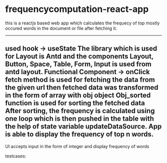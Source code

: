 # frequencycomputation-react-app
this is a reactjs based web app which calculates the frequecy of top mostly occured words in the document  or file after fetching it.
____________________________________________________________________________________________________________________________________________
used hook -> useState
The library which is used for Layout is Antd and the components Layout, Button, Space, Table, Form, Input is used from antd layout.
Functional Component -> onClick
fetch method is used for fetching the data from the given url then
fetched data was transformed in the form of array with obj object
Obj_sorted function is used for sorting the fetched data
After sorting, the frequency is calculated using one loop 
which is then pushed in the table with the help of state variable updateDataSource.
App is able to display the frequency of top n words.
-------------------------------------------------------------------------------------------------------------------------------------------
UI accepts input in the form of integer
and display frequency of words 

testcases:
